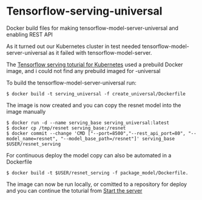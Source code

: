 # Tensorflow-serving-universal
Docker build files for making tensorflow-model-server-universal and enabling REST API

As it turned out our Kubernetes cluster in test needed tensorflow-model-server-universal as it failed with tensorflow-model-server.

The [Tensorflow serving toturial for Kubernetes]("https://www.tensorflow.org/tfx/serving/serving_kubernetes")  used a prebuild Docker image, and i could not find any prebuild imaged for -universal

To build the tensorflow-model-server-universal run:

```console
$ docker build -t serving_universal -f create_universal/Dockerfile
```
The image is now created and you can copy the resnet model into the image manually

```console
$ docker run -d --name serving_base serving_universal:latest
$ docker cp /tmp/resnet serving_base:/resnet
$ docker commit --change 'CMD ["--port=8500","--rest_api_port=80", "--model_name=resnet", "--model_base_path=/resnet"]' serving_base $USER/resnet_serving
```

For continuous deploy the model copy can also be automated in a Dockerfile
```console
$ docker build -t $USER/resnet_serving -f package_model/Dockerfile.
```
The image can now be run locally, or comitted to a repository for deploy
and you can continue the toturial from [Start the server]("https://www.tensorflow.org/tfx/serving/serving_kubernetes#start_the_server")